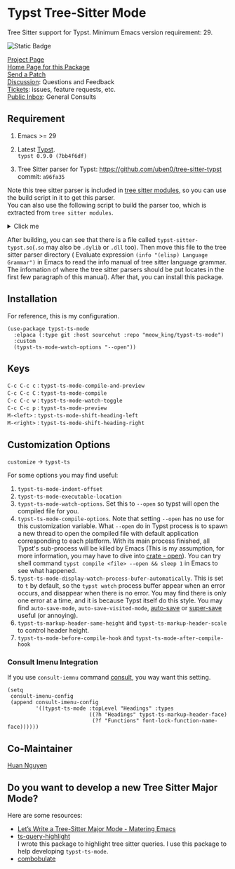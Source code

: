 # Typst Tree-Sitter Mode

Tree Sitter support for Typst. Minimum Emacs version requirement: 29.  

![Static Badge](https://img.shields.io/badge/Made_with-Emacs-purple)

[Project Page](https://sr.ht/~meow_king/typst-mode)  
[Home Page for this Package](https://git.sr.ht/~meow_king/typst-ts-mode)  
[Send a Patch](https://lists.sr.ht/~meow_king/typst-ts-mode-dev)  
[Discussion](https://lists.sr.ht/~meow_king/typst-ts-mode-discussion): Questions and Feedback  
[Tickets](https://todo.sr.ht/~meow_king/typst-ts-mode): issues, feature requests, etc.  
[Public Inbox](https://lists.sr.ht/~meow_king/public-inbox): General Consults

## Requirement

1. Emacs >= 29

2. Latest [Typst](https://github.com/typst/typst).  
`typst 0.9.0 (7bb4f6df)`

3. Tree Sitter parser for Typst: https://github.com/uben0/tree-sitter-typst  
commit: `a96fa35`

Note this tree sitter parser is included in [tree sitter modules](https://github.com/casouri/tree-sitter-module), so you can use the build script 
in it to get this parser.  
You can also use the following script to build the parser too, which is extracted 
from `tree sitter modules`.  
<details>
  <summary>Click me</summary>
  
*Note*, you should change the extension of `libtree-sitter-typst.so` from `so` to `dylib`(Darwin) or 
`dll`(Windows) to match your system specification.

```shell
git clone --depth=1 --single-branch -b master git@github.com:uben0/tree-sitter-typst.git

cd tree-sitter-typst/src
cc -fPIC -c -I. parser.c

# Compile scanner.c.
if test -f scanner.c
then
    cc -fPIC -c -I. scanner.c
fi

# Compile scanner.cc.
if test -f scanner.cc
then
    c++ -fPIC -I. -c scanner.cc
fi

# Link.
if test -f scanner.cc
then
    c++ -fPIC -shared *.o -o "libtree-sitter-typst.so"
else
    cc -fPIC -shared *.o -o "libtree-sitter-typst.so"
fi
```

</details>


After building, you can see that there is a file called `typst-sitter-typst.so`(`.so` may also be `.dylib` or `.dll` too). Then move this file to the tree sitter parser directory ( Evaluate expression `(info "(elisp) Language Grammar")` in Emacs to read the info manual of tree sitter language grammar. The infomation of where the tree sitter parsers should be put locates in the first few paragraph of this manual). After that, you can install this package. 

## Installation

For reference, this is my configuration.
``` emacs-lisp
(use-package typst-ts-mode
  :elpaca (:type git :host sourcehut :repo "meow_king/typst-ts-mode")
  :custom
  (typst-ts-mode-watch-options "--open"))
```

## Keys

`C-c C-c c` : `typst-ts-mode-compile-and-preview`  
`C-c C-c C` : `typst-ts-mode-compile`  
`C-c C-c w` : `typst-ts-mode-watch-toggle`  
`C-c C-c p` : `typst-ts-mode-preview`  
`M-<left>`  : `typst-ts-mode-shift-heading-left`  
`M-<right>` : `typst-ts-mode-shift-heading-right`  

## Customization Options

`customize` -> `typst-ts`

For some options you may find useful:
1. `typst-ts-mode-indent-offset`
2. `typst-ts-mode-executable-location`
3. `typst-ts-mode-watch-options`. Set this to `--open` so typst will open the compiled
file for you.
4. `typst-ts-mode-compile-options`. Note that setting `--open` has no use for this
customization variable. What `--open` do in Typst process is to spawn a new thread 
to open the compiled file with default application corresponding to each platform. With its
main process finished,  all Typst's sub-process will be killed by Emacs (This is my assumption,
for more information, you may have to dive into [crate - open](https://crates.io/crates/open)).
You can try shell command `typst compile <file> --open && sleep 1` in Emacs to see what happened. 
5. `typst-ts-mode-display-watch-process-bufer-automatically`. This is set to `t` by
default, so the `typst watch` process buffer appear when an error occurs, and disappear
when there is no error. You may find there is only one error at a time, and it is
because Typst itself do this style. You may find `auto-save-mode`, `auto-save-visited-mode`, [auto-save](https://github.com/manateelazycat/auto-save) or [super-save](https://github.com/bbatsov/super-save) useful (or annoying).
6. `typst-ts-markup-header-same-height` and `typst-ts-markup-header-scale` to control header height. 
7. `typst-ts-mode-before-compile-hook` and `typst-ts-mode-after-compile-hook`

### Consult Imenu Integration
If you use `consult-iemnu`
command [consult](https://github.com/minad/consult), you way want this setting.
``` emacs-lisp
(setq
 consult-imenu-config
 (append consult-imenu-config
         '((typst-ts-mode :topLevel "Headings" :types
                          ((?h "Headings" typst-ts-markup-header-face)
                           (?f "Functions" font-lock-function-name-face))))))
```

## Co-Maintainer

[Huan Nguyen](https://sr.ht/~huan)

## Do you want to develop a new Tree Sitter Major Mode?

Here are some resources:
- [Let’s Write a Tree-Sitter Major Mode - Matering Emacs](https://www.masteringemacs.org/article/lets-write-a-treesitter-major-mode)
- [ts-query-highlight](https://sr.ht/~meow_king/ts-query-highlight/)  
  I wrote this package to highlight tree sitter queries. I use this package to help
developing `typst-ts-mode`.
- [combobulate](https://github.com/mickeynp/combobulate)
